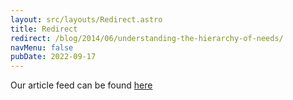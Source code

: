 ```yaml
---
layout: src/layouts/Redirect.astro
title: Redirect
redirect: /blog/2014/06/understanding-the-hierarchy-of-needs/
navMenu: false
pubDate: 2022-09-17
---
```

<div>
Our article feed can be found <a href="/blog/2014/06/understanding-the-hierarchy-of-needs/">here</a>
</div>
